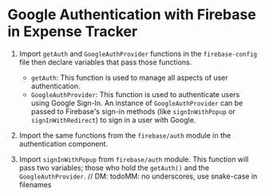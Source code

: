 # Google Authentication with Firebase in Expense Tracker

1. Import `getAuth` and `GoogleAuthProvider` functions in the `firebase-config` file then declare variables that pass those functions.
   - `getAuth`: This function is used to manage all aspects of user authentication.
   - `GoogleAuthProvider`: This function is used to authenticate users using Google Sign-In. An instance of `GoogleAuthProvider` can be passed to Firebase's sign-in methods (like `signInWithPopup` or `signInWithRedirect`) to sign in a user with Google.

2. Import the same functions from the `firebase/auth` module in the authentication component.

3. Import `signInWithPopup` from `firebase/auth` module. This function will pass two variables; those who hold the `getAuth()` and the `GoogleAuthProvider`.
// DM: todoMM: no underscores, use snake-case in filenames